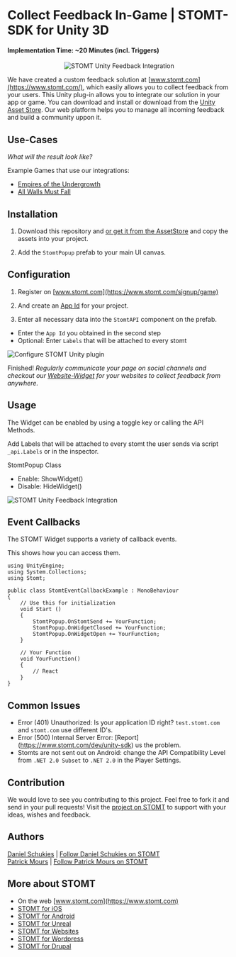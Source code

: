 # Collect Feedback In-Game | STOMT-SDK for Unity 3D
#### Implementation Time: ~20 Minutes (incl. Triggers)

<p align="center">
  <img alt="STOMT Unity Feedback Integration" src="https://schukies.io/images/stomt/stomtunity9.png" />
</p>

We have created a custom feedback solution at [www.stomt.com](https://www.stomt.com/), which easily allows you to collect feedback from your users. This Unity plug-in allows you to integrate our solution in your app or game. You can download and install or download from the [Unity Asset Store](https://www.assetstore.unity3d.com/en/#!/content/64669). Our web platform helps you to manage all incoming feedback and build a community uppon it.

## Use-Cases

_What will the result look like?_ 

Example Games that use our integrations:

* [Empires of the Undergrowth](https://www.stomt.com/empires-of-the-undergrowth)      
* [All Walls Must Fall](https://www.stomt.com/AWMF)


## Installation

1. Download this repository and [or get it from the AssetStore](https://www.assetstore.unity3d.com/en/#!/content/64669) and copy the assets into your project.

2. Add the ```StomtPopup``` prefab to your main UI canvas.


## Configuration

1. Register on [www.stomt.com](https://www.stomt.com/signup/game) 

2. And create an [App Id](https://www.stomt.com/integrate) for your project.

3. Enter all necessary data into the ```StomtAPI``` component on the prefab.     

* Enter the `App Id` you obtained in the second step
* Optional: Enter `Labels` that will be attached to every stomt

<img alt="Configure STOMT Unity plugin" src="http://schukies.io/images/stomt/StomtUnitySettings.PNG" />

Finished! *Regularly communicate your page on social channels and checkout our [Website-Widget](https://www.stomt.com/dev/js-sdk) for your websites to collect feedback from anywhere.*    


## Usage

The Widget can be enabled by using a toggle key or calling the API Methods.

Add Labels that will be attached to every stomt the user sends via script `_api.Labels` or in the inspector.

StomtPopup Class
* Enable:	ShowWidget()
* Disable:	HideWidget()

<img alt="STOMT Unity Feedback Integration" src="http://schukies.io/images/stomt/StomtUnityUsage.gif" />

## Event Callbacks


The STOMT Widget supports a variety of callback events.

This shows how you can access them.

```
using UnityEngine;
using System.Collections;
using Stomt;

public class StomtEventCallbackExample : MonoBehaviour 
{
    // Use this for initialization
    void Start () 
    {
        StomtPopup.OnStomtSend += YourFunction;
        StomtPopup.OnWidgetClosed += YourFunction;
        StomtPopup.OnWidgetOpen += YourFunction;
    }

    // Your Function
    void YourFunction()
    {
        // React
    }
} 
```


## Common Issues

* Error (401) Unauthorized: Is your application ID right? ```test.stomt.com``` and ```stomt.com``` use different ID's.
* Error (500) Internal Server Error: [Report] (https://www.stomt.com/dev/unity-sdk) us the problem.
* Stomts are not sent out on Android: change the API Compatibility Level from `.NET 2.0 Subset` to `.NET 2.0` in the Player Settings.


## Contribution

We would love to see you contributing to this project. Feel free to fork it and send in your pull requests! Visit the [project on STOMT](https://www.stomt.com/stomt-unity) to support with your ideas, wishes and feedback.


## Authors

[Daniel Schukies](https://github.com/daniel-schukies) | [Follow Daniel Schukies on STOMT](https://www.stomt.com/danielschukies)    
[Patrick Mours](https://github.com/crosire) | [Follow Patrick Mours on STOMT](https://www.stomt.com/crosire)


## More about STOMT

* On the web [www.stomt.com](https://www.stomt.com)
* [STOMT for iOS](http://stomt.co/ios)
* [STOMT for Android](http://stomt.co/android)
* [STOMT for Unreal](http://stomt.co/unreal)
* [STOMT for Websites](http://stomt.co/web)
* [STOMT for Wordpress](http://stomt.co/wordpress)
* [STOMT for Drupal](http://stomt.co/drupal)
